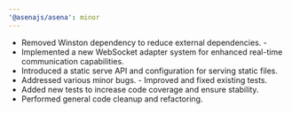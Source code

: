 ```yaml
---
'@asenajs/asena': minor
---
```


- Removed Winston dependency to reduce external dependencies. -
- Implemented a new WebSocket adapter system for enhanced real-time communication capabilities.
- Introduced a static serve API and configuration for serving static files.
- Addressed various minor bugs. - Improved and fixed existing tests.
- Added new tests to increase code coverage and ensure stability.
- Performed general code cleanup and refactoring.
